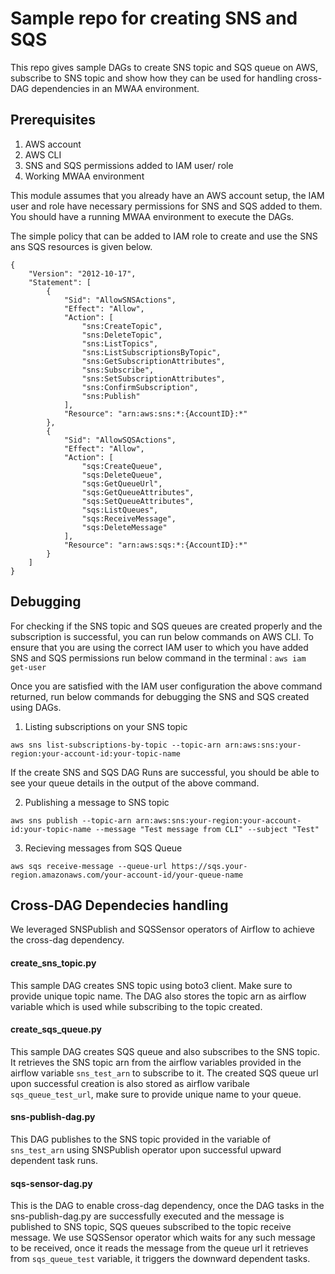 # Sample repo for creating SNS and SQS

This repo gives sample DAGs to create SNS topic and SQS queue on AWS, subscribe to SNS topic and show how they can be used for handling cross-DAG dependencies in an MWAA environment.

## Prerequisites

1. AWS account
2. AWS CLI
3. SNS and SQS permissions added to IAM user/ role
4. Working MWAA environment

This module assumes that you already have an AWS account setup, the IAM user and role have necessary permissions for SNS and SQS added to them.
You should have a running MWAA environment to execute the DAGs.

The simple policy that can be added to IAM role to create and use the SNS ans SQS resources is given below.

```
{
    "Version": "2012-10-17",
    "Statement": [
        {
            "Sid": "AllowSNSActions",
            "Effect": "Allow",
            "Action": [
                "sns:CreateTopic",
                "sns:DeleteTopic",
                "sns:ListTopics",
                "sns:ListSubscriptionsByTopic",
                "sns:GetSubscriptionAttributes",
                "sns:Subscribe",
                "sns:SetSubscriptionAttributes",
                "sns:ConfirmSubscription",
                "sns:Publish"
            ],
            "Resource": "arn:aws:sns:*:{AccountID}:*"
        },
        {
            "Sid": "AllowSQSActions",
            "Effect": "Allow",
            "Action": [
                "sqs:CreateQueue",
                "sqs:DeleteQueue",
                "sqs:GetQueueUrl",
                "sqs:GetQueueAttributes",
                "sqs:SetQueueAttributes",
                "sqs:ListQueues",
                "sqs:ReceiveMessage",
                "sqs:DeleteMessage"
            ],
            "Resource": "arn:aws:sqs:*:{AccountID}:*"
        }
    ]
}

```

## Debugging

For checking if the SNS topic and SQS queues are created properly and the subscription is successful, you can run below commands on AWS CLI.
To ensure that you are using the correct IAM user to which you have added SNS and SQS permissions run below command in the terminal : `aws iam get-user`

Once you are satisfied with the IAM user configuration the above command returned, run below commands for debugging the SNS and SQS created using DAGs.

1. Listing subscriptions on your SNS topic

```
aws sns list-subscriptions-by-topic --topic-arn arn:aws:sns:your-region:your-account-id:your-topic-name
```

If the create SNS and SQS DAG Runs are successful, you should be able to see your queue details in the output of the above command.

2. Publishing a message to SNS topic

```
aws sns publish --topic-arn arn:aws:sns:your-region:your-account-id:your-topic-name --message "Test message from CLI" --subject "Test"
```

3. Recieving messages from SQS Queue

```
aws sqs receive-message --queue-url https://sqs.your-region.amazonaws.com/your-account-id/your-queue-name
```

## Cross-DAG Dependecies handling

We leveraged SNSPublish and SQSSensor operators of Airflow to achieve the cross-dag dependency.

#### create_sns_topic.py

This sample DAG creates SNS topic using boto3 client. Make sure to provide unique topic name.
The DAG also stores the topic arn as airflow variable which is used while subscribing to the topic created.

#### create_sqs_queue.py

This sample DAG creates SQS queue and also subscribes to the SNS topic.
It retrieves the SNS topic arn from the airflow variables provided in the airflow variable `sns_test_arn` to subscribe to it.
The created SQS queue url upon successful creation is also stored as airflow varibale `sqs_queue_test_url`, make sure to provide unique name to your queue.

#### sns-publish-dag.py

This DAG publishes to the SNS topic provided in the variable of `sns_test_arn` using SNSPublish operator upon successful upward dependent task runs.

#### sqs-sensor-dag.py

This is the DAG to enable cross-dag dependency, once the DAG tasks in the sns-publish-dag.py are successfully executed and the message is published to SNS topic,
SQS queues subscribed to the topic receive message. We use SQSSensor operator which waits for any such message to be received, once it reads the message from the queue url it retrieves from `sqs_queue_test` variable, it triggers the downward dependent tasks.
